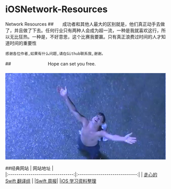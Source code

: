 # iOSNetwork-Resources
Network Resources
##　　成功者和其他人最大的区别就是，他们真正动手去做了，并且做了下去。任何行业只有两种人会成为超一流，一种是我就喜欢这行，所以无比狂热。一种是，不好意思，这个比赛我要赢。只有真正浪费过时间的人才知道时间的重要性


    感谢各位作者,如果有什么问题,请在Github联系我,谢谢。


##　　　　　　　　 Hope can set you free.
　　　　　　　　　　　　　　　　　　　　![](https://github.com/jiexishede/iOSNetwork-Resources/blob/master/pictures/Hope.jpg)

##经典网站
|       网站地址                  |            
|:--------------------------------:|:-----------------------------:|
| [走心的 Swift 翻译组](http://swift.gg/)                   |
|[Swift 周报](http://swiftsandbox.io/)| 
|[iOS 学习资料整理](https://github.com/Aufree/trip-to-iOS)


